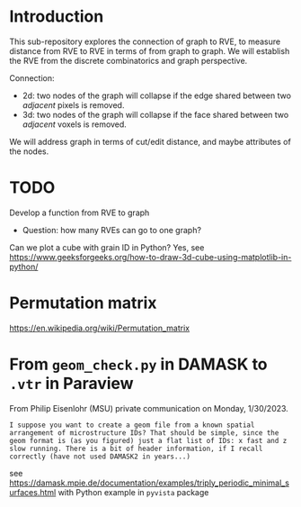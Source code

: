 # Introduction

This sub-repository explores the connection of graph to RVE, to measure distance from RVE to RVE in terms of from graph to graph. We will establish the RVE from the discrete combinatorics and graph perspective.

Connection:
- 2d: two nodes of the graph will collapse if the edge shared between two *adjacent* pixels is removed.
- 3d: two nodes of the graph will collapse if the face shared between two *adjacent* voxels is removed.

We will address graph in terms of cut/edit distance, and maybe attributes of the nodes.

# TODO

Develop a function from RVE to graph

* Question: how many RVEs can go to one graph?

Can we plot a cube with grain ID in Python? Yes, see https://www.geeksforgeeks.org/how-to-draw-3d-cube-using-matplotlib-in-python/

# Permutation matrix

https://en.wikipedia.org/wiki/Permutation_matrix

# From `geom_check.py` in DAMASK to `.vtr` in Paraview

From Philip Eisenlohr (MSU) private communication on Monday, 1/30/2023.
```
I suppose you want to create a geom file from a known spatial arrangement of microstructure IDs? That should be simple, since the geom format is (as you figured) just a flat list of IDs: x fast and z slow running. There is a bit of header information, if I recall correctly (have not used DAMASK2 in years...)
```

see https://damask.mpie.de/documentation/examples/triply_periodic_minimal_surfaces.html with Python example in `pyvista` package

